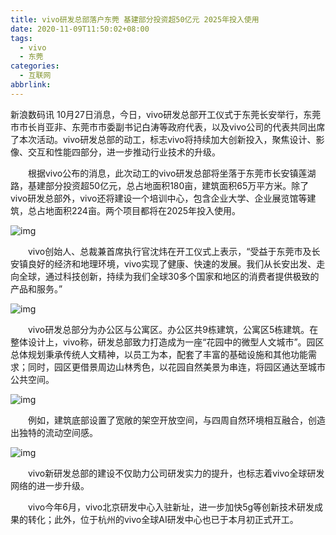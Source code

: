 ```yaml
---
title: vivo研发总部落户东莞 基建部分投资超50亿元 2025年投入使用
date: 2020-11-09T11:50:02+08:00
tags:
  - vivo
  - 东莞
categories:
  - 互联网
abbrlink:
---
```


新浪数码讯 10月27日消息，今日，vivo研发总部开工仪式于东莞长安举行，东莞市市长肖亚非、东莞市市委副书记白涛等政府代表，以及vivo公司的代表共同出席了本次活动。vivo研发总部的动工，标志vivo将持续加大创新投入，聚焦设计、影像、交互和性能四部分，进一步推动行业技术的升级。

　　根据vivo公布的消息，此次动工的vivo研发总部将坐落于东莞市长安镇莲湖路，基建部分投资超50亿元，总占地面积180亩，建筑面积65万平方米。除了vivo研发总部外，vivo还将建设一个培训中心，包含企业大学、企业展览馆等建筑，总占地面积224亩。两个项目都将在2025年投入使用。

![img](https://cdn.jsdelivr.net/gh/yakeing/Documentation@main/Hexo/images/4dd8-kcaeqzx4106107.jpg)

　　vivo创始人、总裁兼首席执行官沈炜在开工仪式上表示，“受益于东莞市及长安镇良好的经济和地理环境，vivo实现了健康、快速的发展。我们从长安出发、走向全球，通过科技创新，持续为我们全球30多个国家和地区的消费者提供极致的产品和服务。”

![img](https://cdn.jsdelivr.net/gh/yakeing/Documentation@main/Hexo/images/999b-kcaeqzx4107072.jpg)

　　vivo研发总部分为办公区与公寓区。办公区共9栋建筑，公寓区5栋建筑。在整体设计上，vivo称，研发总部致力打造成为一座“花园中的微型人文城市”。园区总体规划秉承传统人文精神，以员工为本，配套了丰富的基础设施和其他功能需求；同时，园区更借景周边山林秀色，以花园自然美景为串连，将园区通达至城市公共空间。

![img](https://cdn.jsdelivr.net/gh/yakeing/Documentation@main/Hexo/images/4113-kcaeqzx4108352.jpg)

　　例如，建筑底部设置了宽敞的架空开放空间，与四周自然环境相互融合，创造出独特的流动空间感。

![img](https://cdn.jsdelivr.net/gh/yakeing/Documentation@main/Hexo/images/5b4a-kcaeqzx4109632.jpg)

　　vivo新研发总部的建设不仅助力公司研发实力的提升，也标志着vivo全球研发网络的进一步升级。

　　vivo今年6月，vivo北京研发中心入驻新址，进一步加快5g等创新技术研发成果的转化；此外，位于杭州的vivo全球AI研发中心也已于本月初正式开工。